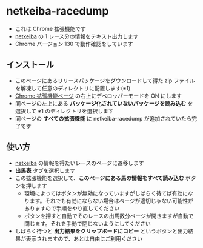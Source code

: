 # netkeiba-racedump

- これは Chrome 拡張機能です
- [netkeiba](https://race.netkeiba.com/) の 1 レース分の情報をテキスト出力します
- Chrome バージョン 130 で動作確認をしています

## インストール

- このページにあるリリースパッケージをダウンロードして得た zip ファイルを解凍して任意のディレクトリに配置します(※1)
- [Chrome 拡張機能ページ](chrome://extensions/) の右上にデベロッパーモードを ON にします
- 同ページの左上にある **パッケージ化されていないパッケージを読み込む** を選択して ※1 のディレクトリを選択します
- 同ページの **すべての拡張機能** に netkeiba-racedump が追加されていたら完了です

## 使い方

- [netkeiba](https://race.netkeiba.com/) の情報を得たいレースのページに遷移します
- **出馬表** タブを選択します
- この拡張機能を選択して、**このページにある馬の情報をすべて読み込む** ボタンを押します
  - 環境によってはボタンが無効になっていますがしばらく待てば有効になります。それでも有効にならない場合はページが適切じゃない可能性がありますので手順をやり直してください
  - ボタンを押すと自動でそのレースの出馬数分ページが開きますが自動で閉じます。それを手動で閉じないようにしてください
- しばらく待つと **出力結果をクリップボードにコピー** というボタンと出力結果が表示されますので、あとは自由にご利用ください
